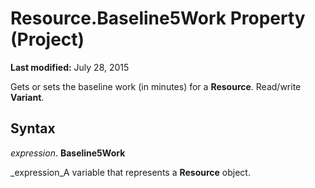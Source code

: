 
# Resource.Baseline5Work Property (Project)

 **Last modified:** July 28, 2015

Gets or sets the baseline work (in minutes) for a  **Resource**. Read/write  **Variant**.

## Syntax

 _expression_. **Baseline5Work**

 _expression_A variable that represents a  **Resource** object.

